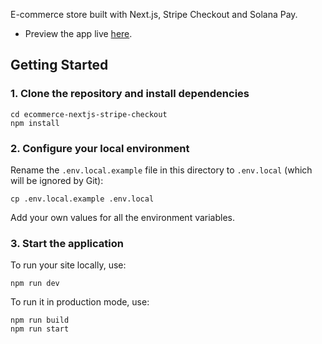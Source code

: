 E-commerce store built with Next.js, Stripe Checkout and Solana Pay.

- Preview the app live [here](https://monstre-metacamp-solanapay.vercel.app/).


## Getting Started

### 1. Clone the repository and install dependencies

```
cd ecommerce-nextjs-stripe-checkout
npm install
```

### 2. Configure your local environment

Rename the `.env.local.example` file in this directory to `.env.local` (which will
be ignored by Git):

```
cp .env.local.example .env.local
```

Add your own values for all the environment variables.

### 3. Start the application

To run your site locally, use:

```
npm run dev
```

To run it in production mode, use:

```
npm run build
npm run start
```
